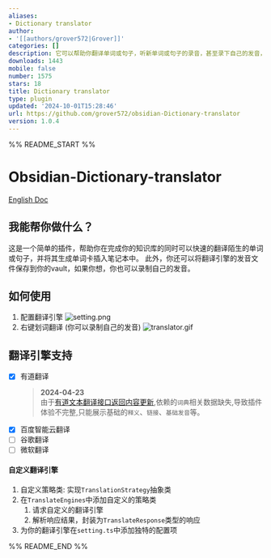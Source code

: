 ```yaml
---
aliases:
- Dictionary translator
author:
- '[[authors/grover572|Grover]]'
categories: []
description: 它可以帮助你翻译单词或句子，听新单词或句子的录音，甚至录下自己的发音，以内部链接的形式保存到你的笔记中。
downloads: 1443
mobile: false
number: 1575
stars: 18
title: Dictionary translator
type: plugin
updated: '2024-10-01T15:28:46'
url: https://github.com/grover572/obsidian-Dictionary-translator
version: 1.0.4
---
```


%% README_START %%

# Obsidian-Dictionary-translator

[English Doc](doc/README(EN).md)

## 我能帮你做什么？

这是一个简单的插件，帮助你在完成你的知识库的同时可以快速的翻译陌生的单词或句子，并将其生成单词卡插入笔记本中。 此外，你还可以将翻译引擎的发音文件保存到你的vault，如果你想，你也可以录制自己的发音。

## 如何使用

1. 配置翻译引擎
  ![setting.png](https://raw.githubusercontent.com/grover572/obsidian-Dictionary-translator/HEAD/doc/setting.png)
2. 右键划词翻译 (你可以录制自己的发音)
  ![translator.gif](https://raw.githubusercontent.com/grover572/obsidian-Dictionary-translator/HEAD/doc/translator.gif)


## 翻译引擎支持

- [x] 有道翻译
  > **2024-04-23** <br/>
  > 由于[有道文本翻译接口返回内容更新](https://ai.youdao.com/gw-notice.s?page=1n0),依赖的`词典`相关数据缺失,导致插件体验不完整,只能展示基础的`释义`、`链接`、`基础发音`等。
- [x] 百度智能云翻译
- [ ] 谷歌翻译
- [ ] 微软翻译

#### 自定义翻译引擎

1. 自定义策略类: 实现`TranslationStrategy`抽象类
2. 在`TranslateEngines`中添加自定义的策略类
	1. 请求自定义的翻译引擎
	2. 解析响应结果，封装为`TranslateResponse`类型的响应
3. 为你的翻译引擎在`setting.ts`中添加独特的配置项




%% README_END %%